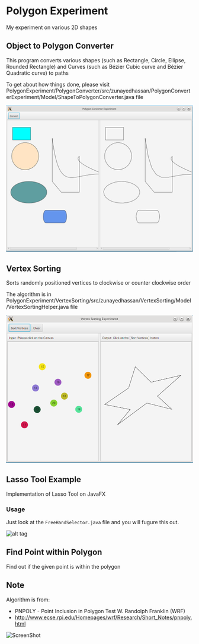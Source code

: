 # Polygon Experiment
My experiment on various 2D shapes

## Object to Polygon Converter

This program converts various shapes (such as Rectangle, Circle, Ellipse, Rounded Rectangle) and Curves (such as Bézier Cubic curve and Bézier Quadratic curve) to paths

To get about how things done, please visit PolygonExperiment/PolygonConverter/src/zunayedhassan/PolygonConverterExperiment/Model/ShapeToPolygonConverter.java file

![Object to polygon converter preview](https://raw.githubusercontent.com/zunayedhassan/PolygonExperiment/master/PolygonConverter/preview.png)

## Vertex Sorting
Sorts randomly positioned vertices to clockwise or counter clockwise order

The algorithm is in PolygonExperiment/VertexSorting/src/zunayedhassan/VertexSorting/Model/VertexSortingHelper.java file

![Vertex Sorting preview](https://raw.githubusercontent.com/zunayedhassan/PolygonExperiment/master/VertexSorting/preview.png)

## Lasso Tool Example
Implementation of Lasso Tool on JavaFX

### Usage ###
Just look at the ```FreeHandSelector.java``` file and you will fugure this out.

![alt tag](https://raw.githubusercontent.com/zunayedhassan/Lasso-Tool-Example/master/preview.jpg)

## Find Point within Polygon
Find out if the given point is within the polygon

## Note ##
Algorithm is from:
* PNPOLY - Point Inclusion in Polygon Test W. Randolph Franklin (WRF) 
* http://www.ecse.rpi.edu/Homepages/wrf/Research/Short_Notes/pnpoly.html

![ScreenShot](https://raw.githubusercontent.com/zunayedhassan/polygon_test/master/preview.png)

